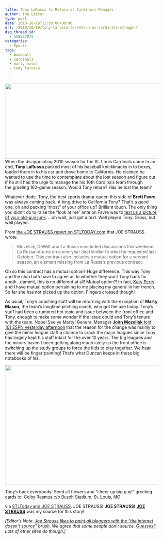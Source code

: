 ```yaml
---
title: Tony LaRussa to Return as Cardinals Manager
author: The Editor
type: post
date: 2010-10-19T12:00:00+00:00
url: /2010/10/19/tony-larussa-to-return-as-cardinals-manager/
dsq_thread_id:
  - 158587875
categories:
  - Sports
tags:
  - baseball
  - cardinals
  - marty mason
  - tony larussa

---
```

[<img class="aligncenter size-full wp-image-7410" title="tony larussa" src="http://media.punchingkitty.com/wordpress/2010/10/tonlyarussapeak.jpeg" alt="" width="600" height="248" />][1]When the disappointing 2010 season for the St. Louis Cardinals came to an end, **Tony LaRussa** packed most of his baseball knickknacks in to boxes, loaded them in to his car and drove home to California. He claimed he wanted to use the time to contemplate about the lost season and figure out if he still had the urge to manage the his 16th Cardinals team through the grueling 162-game season. Would Tony return? Has he lost the team?

Whatever dude. Tony, the best sports drama-queen this side of **Brett Favre** was always coming back. A long drive to California Tony? That&#8217;s a good one, oh and packing &#8220;most&#8221; of your office up? Brilliant touch. The only thing you didn&#8217;t do to raise the &#8220;look at me&#8221; ante on Favre was to <a href="http://deadspin.com/5658206/brett-favres-cellphone-seduction-of-jenn-sterger?skyline=true&s=i" target="_blank">text us a picture of your old-guy junk</a>. &#8230;oh wait, just got a text. Well played Tony. Gross, but well played.

From <a href="http://www.stltoday.com/sports/baseball/professional/cardinal-beat/article_881a3d88-daf4-11df-b737-00127992bc8b.html" target="_blank">the JOE STRAUSS report on STLTODAY.com</a> that JOE STRAUSS wrote:

> Mozeliak, DeWitt and La Russa concluded discussions this weekend. La Russa returns on a one-year deal similar to what he requested last October. This contract also includes a mutual option for a second season, an element missing from La Russa&#8217;s previous contract.

Oh so this contract has a mutual option? Huge difference. This way Tony and the club both have to agree as to whether they want Tony back for anoth&#8230;dammit, this is no different at all! Mutual option?! In fact, <a href="http://media.punchingkitty.com/public/0/0/2.jpeg?page=1" target="_blank">Katy Perry</a> and I have mutual option pertaining to me placing my general in her trench. So far she has not picked up the option. Fingers crossed though!

As usual, Tony&#8217;s coaching staff will be returning with the exception of **Marty Mason**, the team&#8217;s longtime pitching coach, who got the axe today. Tony&#8217;s staff had been a rumored hot topic and issue between the front office and Tony. enough to make some wonder if the issue could end Tony&#8217;s tenure with the team. Nope! See ya Marty! General Manager <a href="http://www.101espn.com/post/62302_the_fast_lane_show_note_monday_101810" target="_blank"><strong>John Mozeliak</strong> told 101 ESPN yesterday afternoon</a> that the reason for the change was mainly to give the minor league staff a chance to crack the major leagues since Tony has largely kept his staff intact for the over 10 years. The big leagues and the minors haven&#8217;t been getting along much lately so the front office is switching up the study groups to force the kids to play together. We hear there will be finger painting! That&#8217;s what Duncan keeps in those big notebooks of his.

[<img class="aligncenter size-full wp-image-7409" title="dave_duncan" src="http://media.punchingkitty.com/wordpress/2010/10/dave_duncan.jpg" alt="" width="594" height="395" />][2]

Tony&#8217;s back everybody! Send all flowers and &#8220;cheer up big guy!&#8221; greeting cards to: Colby Rasmus c/o Busch Stadium, St. Louis, MO

via <a href="http://www.stltoday.com/sports/baseball/professional/cardinal-beat/article_881a3d88-daf4-11df-b737-00127992bc8b.html" target="_blank">STLToday and JOE STRAUSS</a>. JOE STRAUSS! **JOE STRAUSS!** **<span style="text-decoration: underline;">JOE STRAUSS</span>** was my source for this story!

_[Editor&#8217;s Note: <a href="http://media.punchingkitty.com/public/0/2/15.png?page=1" target="_blank">Joe Strauss likes to paint all bloggers with the &#8220;the internet doesn&#8217;t source&#8221; brush</a>. We agree that some people don&#8217;t source. <a href="http://twitter.com/JoeStrauss/status/27568322890" target="_blank">Guesses?</a> Lots of other sites do though.]_

 [1]: http://media.punchingkitty.com/wordpress/2010/10/tonlyarussapeak.jpeg
 [2]: http://media.punchingkitty.com/wordpress/2010/10/dave_duncan.jpg